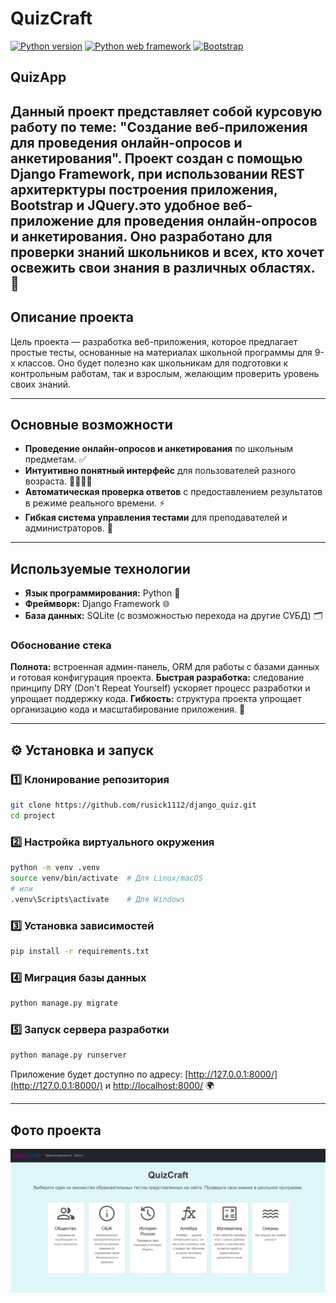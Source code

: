 # QuizCraft
[![Python version](https://img.shields.io/static/v1?label=Python&logo=python&message=3.12.7&color=blue)](https://www.python.org/)
[![Python web framework](https://img.shields.io/static/v1?label=Django&logo=django&message=5.0.6&color=blue)](https://www.djangoproject.com/)
[![Bootstrap](https://img.shields.io/static/v1?label=Bootstrap&logo=bootstrap&message=5.3.2&color=purple)](https://getbootstrap.com/)


## QuizApp
Данный проект представляет собой курсовую работу по теме: "**Создание веб-приложения для проведения онлайн-опросов и анкетирования**". Проект создан с помощью Django Framework, при использовании REST архитерктуры построения приложения, Bootstrap и JQuery.это удобное веб-приложение для проведения онлайн-опросов и анкетирования. Оно разработано для проверки знаний школьников и всех, кто хочет освежить свои знания в различных областях. 📝
---

## Описание проекта
Цель проекта — разработка веб-приложения, которое предлагает простые тесты, основанные на материалах школьной программы для 9-х классов. Оно будет полезно как школьникам для подготовки к контрольным работам, так и взрослым, желающим проверить уровень своих знаний.

---

## Основные возможности

- **Проведение онлайн-опросов и анкетирования** по школьным предметам. ✅
- **Интуитивно понятный интерфейс** для пользователей разного возраста. 👩‍🎓🧑‍💻
- **Автоматическая проверка ответов** с предоставлением результатов в режиме реального времени. ⚡
- **Гибкая система управления тестами** для преподавателей и администраторов. 🔧

---

## Используемые технологии

- **Язык программирования:** Python 🐍
- **Фреймворк:** Django Framework 🌐
- **База данных:** SQLite (с возможностью перехода на другие СУБД) 🗂️

### Обоснование стека

**Полнота:** встроенная админ-панель, ORM для работы с базами данных и готовая конфигурация проекта.
**Быстрая разработка:** следование принципу DRY (Don't Repeat Yourself) ускоряет процесс разработки и упрощает поддержку кода.
**Гибкость:** структура проекта упрощает организацию кода и масштабирование приложения. 📏


---

## ⚙️ Установка и запуск

### 1️⃣ Клонирование репозитория

```bash
git clone https://github.com/rusick1112/django_quiz.git
cd project
```

### 2️⃣ Настройка виртуального окружения

```bash
python -m venv .venv
source venv/bin/activate  # Для Linux/macOS
# или
.venv\Scripts\activate    # Для Windows
```

### 3️⃣ Установка зависимостей

```bash
pip install -r requirements.txt
```

### 4️⃣ Миграция базы данных

```bash
python manage.py migrate
```

### 5️⃣ Запуск сервера разработки

```bash
python manage.py runserver
```

Приложение будет доступно по адресу: [http://127.0.0.1:8000/](http://127.0.0.1:8000/) и [http://localhost:8000/](http://localhost:8000/) 🌍

---

## Фото проекта

![главная страница](https://github.com/rusick1112/django_quiz/blob/main/image.png?raw=true)

